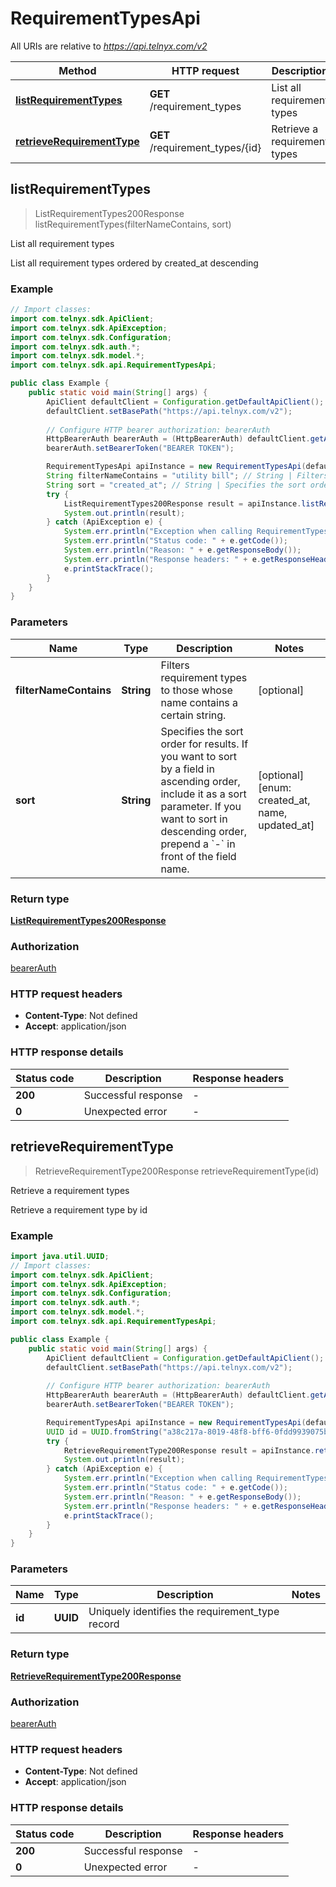 # RequirementTypesApi

All URIs are relative to *https://api.telnyx.com/v2*

Method | HTTP request | Description
------------- | ------------- | -------------
[**listRequirementTypes**](RequirementTypesApi.md#listRequirementTypes) | **GET** /requirement_types | List all requirement types
[**retrieveRequirementType**](RequirementTypesApi.md#retrieveRequirementType) | **GET** /requirement_types/{id} | Retrieve a requirement types



## listRequirementTypes

> ListRequirementTypes200Response listRequirementTypes(filterNameContains, sort)

List all requirement types

List all requirement types ordered by created_at descending

### Example

```java
// Import classes:
import com.telnyx.sdk.ApiClient;
import com.telnyx.sdk.ApiException;
import com.telnyx.sdk.Configuration;
import com.telnyx.sdk.auth.*;
import com.telnyx.sdk.model.*;
import com.telnyx.sdk.api.RequirementTypesApi;

public class Example {
    public static void main(String[] args) {
        ApiClient defaultClient = Configuration.getDefaultApiClient();
        defaultClient.setBasePath("https://api.telnyx.com/v2");
        
        // Configure HTTP bearer authorization: bearerAuth
        HttpBearerAuth bearerAuth = (HttpBearerAuth) defaultClient.getAuthentication("bearerAuth");
        bearerAuth.setBearerToken("BEARER TOKEN");

        RequirementTypesApi apiInstance = new RequirementTypesApi(defaultClient);
        String filterNameContains = "utility bill"; // String | Filters requirement types to those whose name contains a certain string.
        String sort = "created_at"; // String | Specifies the sort order for results. If you want to sort by a field in ascending order, include it as a sort parameter. If you want to sort in descending order, prepend a `-` in front of the field name.
        try {
            ListRequirementTypes200Response result = apiInstance.listRequirementTypes(filterNameContains, sort);
            System.out.println(result);
        } catch (ApiException e) {
            System.err.println("Exception when calling RequirementTypesApi#listRequirementTypes");
            System.err.println("Status code: " + e.getCode());
            System.err.println("Reason: " + e.getResponseBody());
            System.err.println("Response headers: " + e.getResponseHeaders());
            e.printStackTrace();
        }
    }
}
```

### Parameters


Name | Type | Description  | Notes
------------- | ------------- | ------------- | -------------
 **filterNameContains** | **String**| Filters requirement types to those whose name contains a certain string. | [optional]
 **sort** | **String**| Specifies the sort order for results. If you want to sort by a field in ascending order, include it as a sort parameter. If you want to sort in descending order, prepend a &#x60;-&#x60; in front of the field name. | [optional] [enum: created_at, name, updated_at]

### Return type

[**ListRequirementTypes200Response**](ListRequirementTypes200Response.md)

### Authorization

[bearerAuth](../README.md#bearerAuth)

### HTTP request headers

- **Content-Type**: Not defined
- **Accept**: application/json

### HTTP response details
| Status code | Description | Response headers |
|-------------|-------------|------------------|
| **200** | Successful response |  -  |
| **0** | Unexpected error |  -  |


## retrieveRequirementType

> RetrieveRequirementType200Response retrieveRequirementType(id)

Retrieve a requirement types

Retrieve a requirement type by id

### Example

```java
import java.util.UUID;
// Import classes:
import com.telnyx.sdk.ApiClient;
import com.telnyx.sdk.ApiException;
import com.telnyx.sdk.Configuration;
import com.telnyx.sdk.auth.*;
import com.telnyx.sdk.model.*;
import com.telnyx.sdk.api.RequirementTypesApi;

public class Example {
    public static void main(String[] args) {
        ApiClient defaultClient = Configuration.getDefaultApiClient();
        defaultClient.setBasePath("https://api.telnyx.com/v2");
        
        // Configure HTTP bearer authorization: bearerAuth
        HttpBearerAuth bearerAuth = (HttpBearerAuth) defaultClient.getAuthentication("bearerAuth");
        bearerAuth.setBearerToken("BEARER TOKEN");

        RequirementTypesApi apiInstance = new RequirementTypesApi(defaultClient);
        UUID id = UUID.fromString("a38c217a-8019-48f8-bff6-0fdd9939075b"); // UUID | Uniquely identifies the requirement_type record
        try {
            RetrieveRequirementType200Response result = apiInstance.retrieveRequirementType(id);
            System.out.println(result);
        } catch (ApiException e) {
            System.err.println("Exception when calling RequirementTypesApi#retrieveRequirementType");
            System.err.println("Status code: " + e.getCode());
            System.err.println("Reason: " + e.getResponseBody());
            System.err.println("Response headers: " + e.getResponseHeaders());
            e.printStackTrace();
        }
    }
}
```

### Parameters


Name | Type | Description  | Notes
------------- | ------------- | ------------- | -------------
 **id** | **UUID**| Uniquely identifies the requirement_type record |

### Return type

[**RetrieveRequirementType200Response**](RetrieveRequirementType200Response.md)

### Authorization

[bearerAuth](../README.md#bearerAuth)

### HTTP request headers

- **Content-Type**: Not defined
- **Accept**: application/json

### HTTP response details
| Status code | Description | Response headers |
|-------------|-------------|------------------|
| **200** | Successful response |  -  |
| **0** | Unexpected error |  -  |

